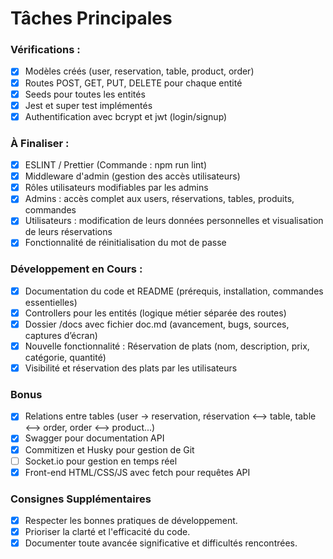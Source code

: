 # Tâches Principales

### Vérifications :

- [x] Modèles créés (user, reservation, table, product, order)
- [x] Routes POST, GET, PUT, DELETE pour chaque entité
- [x] Seeds pour toutes les entités
- [x] Jest et super test implémentés
- [x] Authentification avec bcrypt et jwt (login/signup)

### À Finaliser :

- [x] ESLINT / Prettier (Commande : npm run lint)
- [x] Middleware d'admin (gestion des accès utilisateurs)
- [x] Rôles utilisateurs modifiables par les admins
- [x] Admins : accès complet aux users, réservations, tables, produits, commandes
- [x] Utilisateurs : modification de leurs données personnelles et visualisation de leurs réservations
- [x] Fonctionnalité de réinitialisation du mot de passe

### Développement en Cours :

- [x] Documentation du code et README (prérequis, installation, commandes essentielles)
- [x] Controllers pour les entités (logique métier séparée des routes)
- [x] Dossier /docs avec fichier doc.md (avancement, bugs, sources, captures d’écran)
- [x] Nouvelle fonctionnalité : Réservation de plats (nom, description, prix, catégorie, quantité)
- [x] Visibilité et réservation des plats par les utilisateurs

### Bonus

- [x] Relations entre tables (user -> reservation, réservation <--> table, table <--> order, order <--> product...)
- [x] Swagger pour documentation API
- [x] Commitizen et Husky pour gestion de Git
- [ ] Socket.io pour gestion en temps réel
- [x] Front-end HTML/CSS/JS avec fetch pour requêtes API

### Consignes Supplémentaires

- [x] Respecter les bonnes pratiques de développement.
- [x] Prioriser la clarté et l'efficacité du code.
- [x] Documenter toute avancée significative et difficultés rencontrées.
